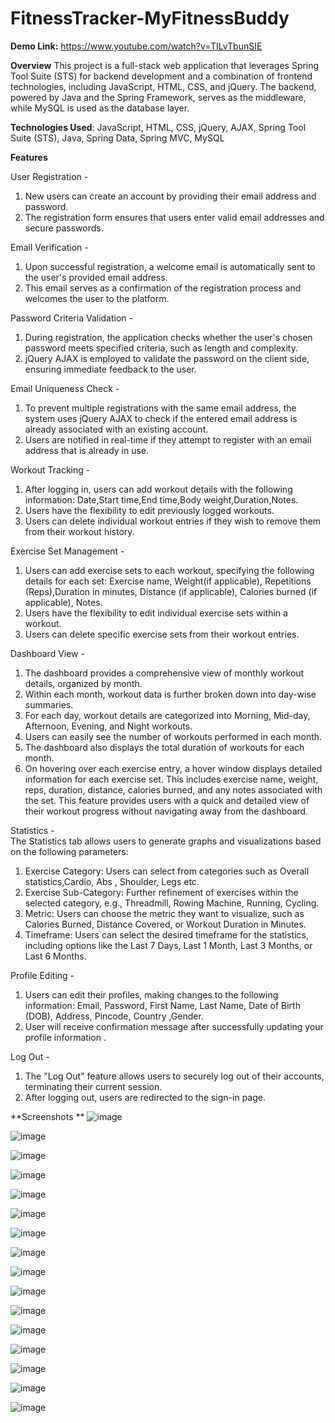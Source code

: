 # FitnessTracker-MyFitnessBuddy

**Demo Link:** https://www.youtube.com/watch?v=TILvTbunSIE

**Overview**
This project is a full-stack web application that leverages Spring Tool Suite (STS) for backend development and a combination of frontend technologies, including JavaScript, HTML, CSS, and jQuery. The backend, powered by Java and the Spring Framework, serves as the middleware, while MySQL is used as the database layer.

**Technologies Used**: JavaScript, HTML, CSS, jQuery, AJAX, Spring Tool Suite (STS), Java, Spring Data, Spring MVC, MySQL

**Features**

User Registration -  
1. New users can create an account by providing their email address and password.  
2. The registration form ensures that users enter valid email addresses and secure passwords.  

Email Verification -  
1. Upon successful registration, a welcome email is automatically sent to the user's provided email address.  
2. This email serves as a confirmation of the registration process and welcomes the user to the platform.  

Password Criteria Validation -  
1. During registration, the application checks whether the user's chosen password meets specified criteria, such as length and complexity.  
2. jQuery AJAX is employed to validate the password on the client side, ensuring immediate feedback to the user.  

Email Uniqueness Check -  
1. To prevent multiple registrations with the same email address, the system uses jQuery AJAX to check if the entered email address is already associated with an existing account.  
2. Users are notified in real-time if they attempt to register with an email address that is already in use.  

Workout Tracking -  
1. After logging in, users can add workout details with the following information: Date,Start time,End time,Body weight,Duration,Notes.
3. Users have the flexibility to edit previously logged workouts.
5. Users can delete individual workout entries if they wish to remove them from their workout history.

Exercise Set Management -  
1. Users can add exercise sets to each workout, specifying the following details for each set:  Exercise name, Weight(if applicable), Repetitions (Reps),Duration in minutes, Distance (if applicable), Calories burned (if applicable), Notes.  
2. Users have the flexibility to edit individual exercise sets within a workout.  
3. Users can delete specific exercise sets from their workout entries.  

Dashboard View -  
1. The dashboard provides a comprehensive view of monthly workout details, organized by month.
3. Within each month, workout data is further broken down into day-wise summaries.  
4. For each day, workout details are categorized into Morning, Mid-day, Afternoon, Evening, and Night workouts.  
5. Users can easily see the number of workouts performed in each month.  
6. The dashboard also displays the total duration of workouts for each month.  
7. On hovering over each exercise entry, a hover window displays detailed information for each exercise set. This includes exercise name, weight, reps, duration, distance, calories burned, and any notes associated with the set. This feature provides users with a quick and detailed view of their workout progress without navigating away from the dashboard.
   
Statistics -   
The Statistics tab allows users to generate graphs and visualizations based on the following parameters:  
  1. Exercise Category: Users can select from categories such as Overall statistics,Cardio, Abs , Shoulder, Legs etc.  
  2. Exercise Sub-Category: Further refinement of exercises within the selected category, e.g., Threadmill, Rowing Machine, Running, Cycling.  
  3. Metric: Users can choose the metric they want to visualize, such as Calories Burned, Distance Covered, or Workout Duration in Minutes.  
  4. Timeframe: Users can select the desired timeframe for the statistics, including options like the Last 7 Days, Last 1 Month, Last 3 Months, or Last 6 Months.  

Profile Editing -  
1. Users can edit their profiles, making changes to the following information: Email, Password, First Name, Last Name, Date of Birth (DOB), Address, Pincode, Country ,Gender.  
2. User will receive confirmation message after successfully updating your profile information .  

Log Out -  
1. The "Log Out" feature allows users to securely log out of their accounts, terminating their current session.  
2. After logging out, users are redirected to the sign-in page.  

**Screenshots **
![image](https://github.com/Rulesofgames/FitnessTracker-MyFitnessBuddy/assets/63700137/ecb81275-522e-478d-a52f-b2a852e74358)

![image](https://github.com/Rulesofgames/FitnessTracker-MyFitnessBuddy/assets/63700137/e0d36c29-207a-43de-81f1-1c062e97b01f)

![image](https://github.com/Rulesofgames/FitnessTracker-MyFitnessBuddy/assets/63700137/c097921a-b9a1-4f5e-97a8-a7645cab3c12)

![image](https://github.com/Rulesofgames/FitnessTracker-MyFitnessBuddy/assets/63700137/5fc80c39-ca73-4647-8b94-163a64dd1364)

![image](https://github.com/Rulesofgames/FitnessTracker-MyFitnessBuddy/assets/63700137/3e9d891d-06f3-4022-b156-865bae8261d2)

![image](https://github.com/Rulesofgames/FitnessTracker-MyFitnessBuddy/assets/63700137/3f99f81b-90ce-49dd-8ca9-f80eb9b5080a)

![image](https://github.com/Rulesofgames/FitnessTracker-MyFitnessBuddy/assets/63700137/e5ef2cfa-93bf-46e6-a5d6-ec3c364ee96e)

![image](https://github.com/Rulesofgames/FitnessTracker-MyFitnessBuddy/assets/63700137/377aff81-32d2-4694-9ebb-41918fd3341c)

![image](https://github.com/Rulesofgames/FitnessTracker-MyFitnessBuddy/assets/63700137/74bbbba1-d814-452d-a722-386b91cccdb3)

![image](https://github.com/Rulesofgames/FitnessTracker-MyFitnessBuddy/assets/63700137/97220a55-8f44-4f3d-8950-568ef4e56e09)

![image](https://github.com/Rulesofgames/FitnessTracker-MyFitnessBuddy/assets/63700137/d0a6e600-2744-4db0-8f5e-33020b276c0c)

![image](https://github.com/Rulesofgames/FitnessTracker-MyFitnessBuddy/assets/63700137/a2a8642b-f972-437c-ad41-f84759b2a4cf)

![image](https://github.com/Rulesofgames/FitnessTracker-MyFitnessBuddy/assets/63700137/5da7b704-42cb-4fee-bf0d-e93a9e778c2f)

![image](https://github.com/Rulesofgames/FitnessTracker-MyFitnessBuddy/assets/63700137/6da3cada-6e67-466f-9181-867363465864)

![image](https://github.com/Rulesofgames/FitnessTracker-MyFitnessBuddy/assets/63700137/5a89579b-70fc-4b7a-bd1f-acbb37c996e6)

![image](https://github.com/Rulesofgames/FitnessTracker-MyFitnessBuddy/assets/63700137/56fda9fa-c778-4e71-a553-70629068c1e8)















